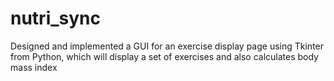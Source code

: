 # nutri_sync
Designed and implemented a GUI for an exercise display page using Tkinter from Python, which will display a set of exercises and also calculates body mass index
